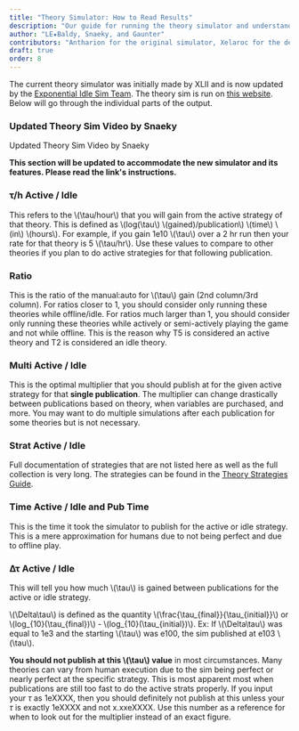 ```yaml
---
title: "Theory Simulator: How to Read Results"
description: "Our guide for running the theory simulator and understanding the results."
author: "LE★Baldy, Snaeky, and Gaunter"
contributors: "Antharion for the original simulator, Xelaroc for the dedicated continuation, XLII, initially, and the [Exponential Idle Sim Team](https://github.com/exponential-developers) for the current simulator initially, and the many others whom have developed strategies"
draft: true
order: 8
---
```


The current theory simulator was initially made by XLII and is now updated by the [Exponential Idle Sim Team](https://github.com/exponential-developers). The theory sim is run on [this website](https://exponential-developers.github.io/sim-3.0/). Below will go through the individual parts of the output.

<h3 class="fake-h3 retain-fake">Updated Theory Sim Video by Snaeky</h3>

<yt data-video-id="el6leMQIJZ0">Updated Theory Sim Video by Snaeky</yt>

**This section will be updated to accommodate the new simulator and its features. Please read the link's instructions.**

### **τ/h Active / Idle**

This refers to the \\(\tau/hour\\) that you will gain from the active strategy of that theory.
This is defined as \\(log(\tau\\) \\(gained)/publication\\) \\(time\\) \\(in\\) \\(hours\\).
For example, if you gain 1e10 \\(\tau\\) over a 2 hr run then your rate for that theory is 5 \\(\tau/hr\\).
Use these values to compare to other theories if you plan to do active strategies for that following publication.

### **Ratio**

This is the ratio of the manual:auto for \\(\tau\\) gain (2nd column/3rd column).
For ratios closer to 1, you should consider only running these theories while offline/idle.
For ratios much larger than 1, you should consider only running these theories while actively or semi-actively playing the game and not while offline.
This is the reason why T5 is considered an active theory and T2 is considered an idle theory.

### **Multi Active / Idle**

This is the optimal multiplier that you should publish at for the given active strategy for that **single publication**.
The multiplier can change drastically between publications based on theory, when variables are purchased, and more.
You may want to do multiple simulations after each publication for some theories but is not necessary.

### **Strat Active / Idle**

Full documentation of strategies that are not listed here as well as the full collection is very long. The strategies can be found in the [Theory Strategies Guide](/guides/theory-strategies).

### **Time Active / Idle and Pub Time**

This is the time it took the simulator to publish for the active or idle strategy. This is a mere approximation for humans due to not being perfect and due to offline play.

### **Δτ Active / Idle**

This will tell you how much \\(\tau\\) is gained between publications for the active or idle strategy.

\\(\Delta\tau\\) is defined as the quantity \\(\frac{\tau_{final}}{\tau_{initial}}\\) or \\(log_{10}(\tau_{final})\\) - \\(log_{10}(\tau_{initial})\\).
Ex: If \\(\Delta\tau\\) was equal to 1e3 and the starting \\(\tau\\) was e100, the sim published at e103 \\(\tau\\).

**You should not publish at this \\(\tau\\) value** in most circumstances. Many theories can vary from human execution due to the sim be­ing perfect or nearly perfect at the specific strategy. This is most apparent most when publications are still too fast to do the active strats properly. If you input your $\tau$ as 1eXXXX, then you should definitely not publish at this unless your $\tau$ is exactly 1eXXXX and not x.xxeXXXX. Use this number as a reference for when to look out for the multiplier instead of an exact figure.
